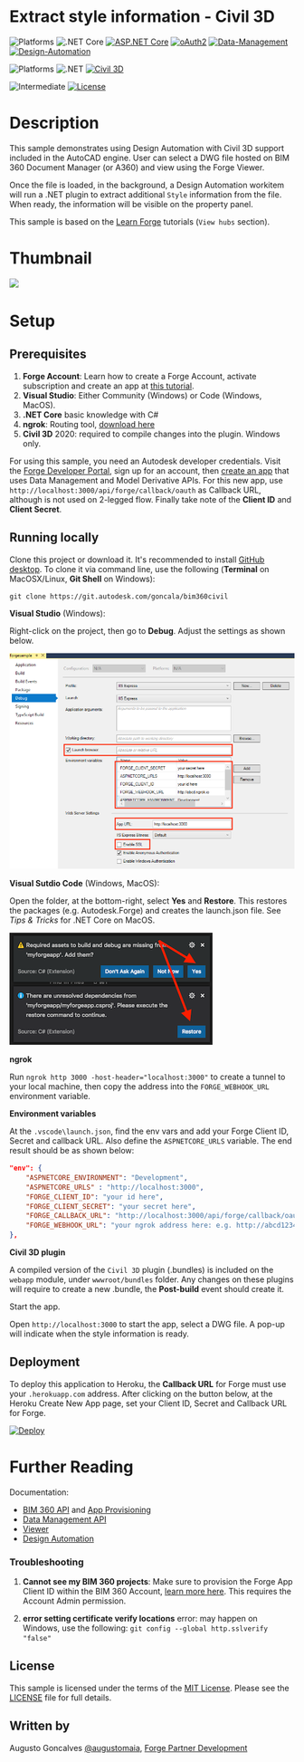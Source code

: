 # Extract style information - Civil 3D

![Platforms](https://img.shields.io/badge/Webapp-Windows|MacOS|Linux-lightgray.svg)
![.NET Core](https://img.shields.io/badge/.NET%20Core-3.0-blue.svg)
[![ASP.NET Core](https://img.shields.io/badge/ASP.NET%20Core-3.0-blue.svg)](https://asp.net/)
[![oAuth2](https://img.shields.io/badge/oAuth2-v1-green.svg)](http://developer.autodesk.com/)
[![Data-Management](https://img.shields.io/badge/Data%20Management-v1-green.svg)](http://developer.autodesk.com/)
[![Design-Automation](https://img.shields.io/badge/Design%20Automation-v3-green.svg)](http://developer.autodesk.com/)

![Platforms](https://img.shields.io/badge/Plugins-Windows-lightgray.svg)
![.NET](https://img.shields.io/badge/.NET%20Framework-4.7-blue.svg)
[![Civil 3D](https://img.shields.io/badge/Civil%203D-2020-lightblue.svg)](http://developer.autodesk.com/)

![Intermediate](https://img.shields.io/badge/Level-Intermediate-green.svg)
[![License](http://img.shields.io/:license-MIT-blue.svg)](http://opensource.org/licenses/MIT)

# Description

This sample demonstrates using Design Automation with Civil 3D support included in the AutoCAD engine. User can select a DWG file hosted on BIM 360 Document Manager (or A360) and view using the Forge Viewer. 

Once the file is loaded, in the background, a Design Automation workitem will run a .NET plugin to extract additional `Style` information from the file. When ready, the information will be visible on the property panel. 

This sample is based on the [Learn Forge](http://learnforge.autodesk.io) tutorials (`View hubs` section).

# Thumbnail

![](/thumbnail.gif)

# Setup

## Prerequisites

1. **Forge Account**: Learn how to create a Forge Account, activate subscription and create an app at [this tutorial](http://learnforge.autodesk.io/#/account/). 
2. **Visual Studio**: Either Community (Windows) or Code (Windows, MacOS). 
3. **.NET Core** basic knowledge with C#
4. **ngrok**: Routing tool, [download here](https://ngrok.com/)
7. **Civil 3D** 2020: required to compile changes into the plugin. Windows only.

For using this sample, you need an Autodesk developer credentials. Visit the [Forge Developer Portal](https://developer.autodesk.com), sign up for an account, then [create an app](https://developer.autodesk.com/myapps/create) that uses Data Management and Model Derivative APIs. For this new app, use `http://localhost:3000/api/forge/callback/oauth` as Callback URL, although is not used on 2-legged flow. Finally take note of the **Client ID** and **Client Secret**.

## Running locally

Clone this project or download it. It's recommended to install [GitHub desktop](https://desktop.github.com/). To clone it via command line, use the following (**Terminal** on MacOSX/Linux, **Git Shell** on Windows):

    git clone https://git.autodesk.com/goncala/bim360civil


**Visual Studio** (Windows):

Right-click on the project, then go to **Debug**. Adjust the settings as shown below. 

![](readme/visual_studio_settings.png)

**Visual Sutdio Code** (Windows, MacOS):

Open the folder, at the bottom-right, select **Yes** and **Restore**. This restores the packages (e.g. Autodesk.Forge) and creates the launch.json file. See *Tips & Tricks* for .NET Core on MacOS.

![](readme/visual_code_restore.png)

**ngrok**

Run `ngrok http 3000 -host-header="localhost:3000"` to create a tunnel to your local machine, then copy the address into the `FORGE_WEBHOOK_URL` environment variable.

**Environment variables**

At the `.vscode\launch.json`, find the env vars and add your Forge Client ID, Secret and callback URL. Also define the `ASPNETCORE_URLS` variable. The end result should be as shown below:

```json
"env": {
    "ASPNETCORE_ENVIRONMENT": "Development",
    "ASPNETCORE_URLS" : "http://localhost:3000",
    "FORGE_CLIENT_ID": "your id here",
    "FORGE_CLIENT_SECRET": "your secret here",
    "FORGE_CALLBACK_URL": "http://localhost:3000/api/forge/callback/oauth",
    "FORGE_WEBHOOK_URL": "your ngrok address here: e.g. http://abcd1234.ngrok.io"
},
```

**Civil 3D plugin**

A compiled version of the `Civil 3D` plugin (.bundles) is included on the `webapp` module, under `wwwroot/bundles` folder. Any changes on these plugins will require to create a new .bundle, the **Post-build** event should create it.

Start the app.

Open `http://localhost:3000` to start the app, select a DWG file. A pop-up will indicate when the style information is ready.

## Deployment

To deploy this application to Heroku, the **Callback URL** for Forge must use your `.herokuapp.com` address. After clicking on the button below, at the Heroku Create New App page, set your Client ID, Secret and Callback URL for Forge.

[![Deploy](https://www.herokucdn.com/deploy/button.svg)](https://heroku.com/deploy)

# Further Reading

Documentation:

- [BIM 360 API](https://developer.autodesk.com/en/docs/bim360/v1/overview/) and [App Provisioning](https://forge.autodesk.com/blog/bim-360-docs-provisioning-forge-apps)
- [Data Management API](https://developer.autodesk.com/en/docs/data/v2/overview/)
- [Viewer](https://developer.autodesk.com/en/docs/viewer/v7) 
- [Design Automation](https://forge.autodesk.com/en/docs/design-automation/v3/developers_guide/overview/)

### Troubleshooting

1. **Cannot see my BIM 360 projects**: Make sure to provision the Forge App Client ID within the BIM 360 Account, [learn more here](https://forge.autodesk.com/blog/bim-360-docs-provisioning-forge-apps). This requires the Account Admin permission.

2. **error setting certificate verify locations** error: may happen on Windows, use the following: `git config --global http.sslverify "false"`

## License

This sample is licensed under the terms of the [MIT License](http://opensource.org/licenses/MIT). Please see the [LICENSE](LICENSE) file for full details.

## Written by

Augusto Goncalves [@augustomaia](https://twitter.com/augustomaia), [Forge Partner Development](http://forge.autodesk.com)
